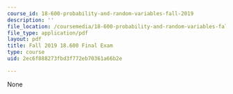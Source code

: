 ```yaml
---
course_id: 18-600-probability-and-random-variables-fall-2019
description: ''
file_location: /coursemedia/18-600-probability-and-random-variables-fall-2019/2ec6f888273fbd3f772eb70361a66b2e_MIT18_600F19_final_F2019.pdf
file_type: application/pdf
layout: pdf
title: Fall 2019 18.600 Final Exam
type: course
uid: 2ec6f888273fbd3f772eb70361a66b2e

---
```

None